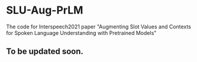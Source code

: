 # SLU-Aug-PrLM
The code for Interspeech2021 paper "Augmenting Slot Values and Contexts for Spoken Language Understanding with Pretrained Models"

## To be updated soon.
